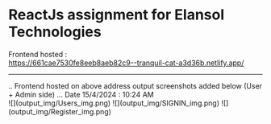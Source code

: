 # ReactJs assignment for Elansol Technologies 
Frontend hosted :<br>
https://661cae7530fe8eeb8aeb82c9--tranquil-cat-a3d36b.netlify.app/
<hr>
.. Frontend hosted on above address output screenshots added below (User + Admin side) ... Date 15/4/2024 : 10:24 AM
<br>
![](output_img/Users_img.png)
![](output_img/SIGNIN_img.png)
![](output_img/Register_img.png)
<br>
